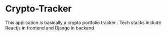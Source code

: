 # Crypto-Tracker
This application is basically a crypto portfolio tracker . Tech stacks include Reactjs in frontend and Django in backend 
